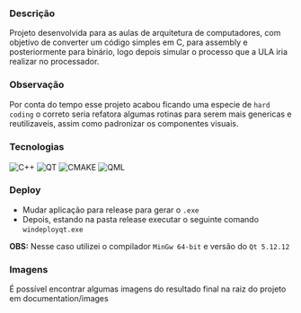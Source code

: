 ### Descrição

Projeto desenvolvida para as aulas de arquitetura de computadores, com objetivo de converter um código simples em C, para assembly e posteriormente para binário, logo depois simular o processo que a ULA iria realizar no processador.

### Observação

Por conta do tempo esse projeto acabou ficando uma especie de `hard coding` o correto seria refatora algumas rotinas para serem mais genericas e reutilizaveis, assim como padronizar os componentes visuais.

### Tecnologias

<div style="display: inline_block">
	<img align="center" alt="C++" src="https://img.shields.io/badge/C%2B%2B-00599C?style=for-the-badge&logo=c%2B%2B&logoColor=white"/>
	<img align="center" alt="QT" src="https://img.shields.io/badge/QT-00ff00?style=for-the-badge&logoColor=white" />
	<img align="center" alt="CMAKE" src="https://img.shields.io/badge/QMAKE-0f246b?style=for-the-badge&logoColor=white" />
    <img align="center" alt="QML" src="https://img.shields.io/badge/QML-00ff00?style=for-the-badge&logoColor=white" />
</div>

### Deploy

- Mudar aplicação para release para gerar o `.exe`
- Depois, estando na pasta release executar o seguinte comando `windeployqt.exe`

<b>OBS:</b> Nesse caso utilizei o compilador `MinGw 64-bit` e versão do `Qt 5.12.12`

### Imagens

É possível encontrar algumas imagens do resultado final na raiz do projeto em documentation/images
